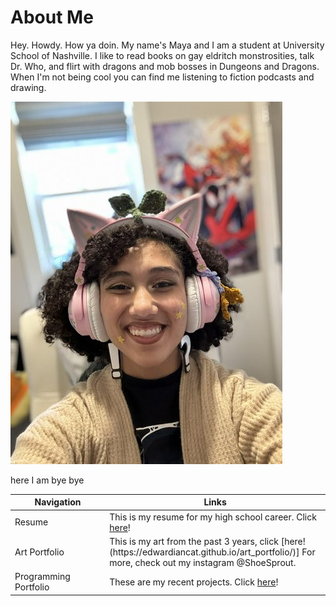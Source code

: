 # About Me
Hey. Howdy. How ya doin. My name's Maya and I am a student at University School of Nashville. I like to read books on gay eldritch monstrosities, talk Dr. Who, and flirt with dragons and mob bosses in Dungeons and Dragons. When I'm not being cool you can find me listening to fiction podcasts and drawing. 

![me looking awesome](image.png)

here I am bye bye

<table>
<colgroup>
<col width="30%" />
<col width="70%" />
</colgroup>
<thead>
<tr class="header">
<th>Navigation</th>
<th>Links</th>
</tr>
</thead>
<tbody>
<tr>
<td markdown="span">Resume</td>
<td markdown="span"> This is my resume for my high school career. Click <a href="https://edwardiancat.github.io/resume/">here</a>!</td>
</tr>
<tr>
<td markdown="span">Art Portfolio</td>
<td markdown="span"> This is my art from the past 3 years, click [here!(https://edwardiancat.github.io/art_portfolio/)] For more, check out my instagram @ShoeSprout.</td>
</tr>
<tr>
<td markdown="span">Programming Portfolio</td>
<td markdown="span"> These are my recent projects. Click <a href="https://edwardiancat.github.io/programming_portfolio/">here</a>!
</tr>
</tbody>
